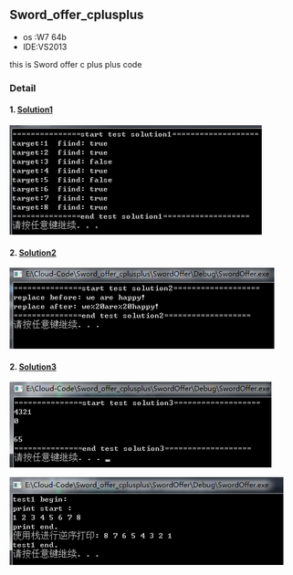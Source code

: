 ## Sword_offer_cplusplus

- os :W7 64b
- IDE:VS2013

this is Sword offer c plus plus code


### Detail

#### 1. [Solution1](/wiki/solution1.md)


![](/screen/solution1.png)


#### 2. [Solution2](/wiki/solution2.md)

![](/screen/solution2.png)

#### 2. [Solution3](/wiki/solution3.md)

![](/screen/solution3.png)

![](/screen/solution3_2.png)